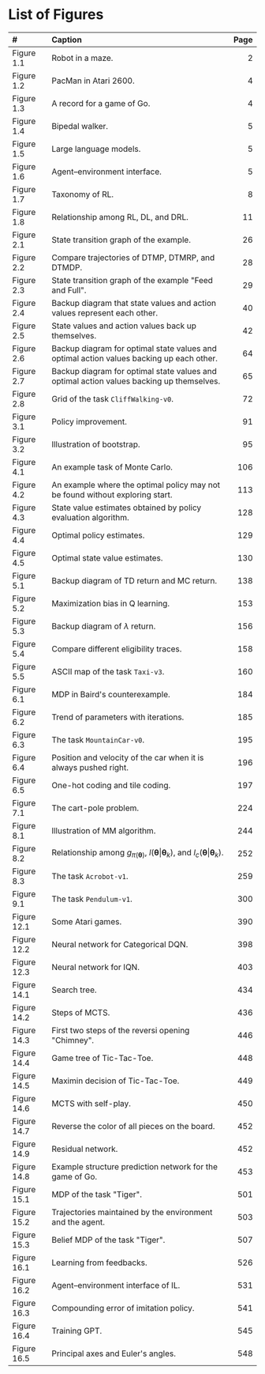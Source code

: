 # List of Figures

| \# | Caption | Page |
| :--- | :--- | ---: |
| Figure 1.1 | Robot in a maze. | 2 |
| Figure 1.2 | PacMan in Atari 2600. | 4 |
| Figure 1.3 | A record for a game of Go. | 4 |
| Figure 1.4 | Bipedal walker. | 5 |
| Figure 1.5 | Large language models. | 5 |
| Figure 1.6 | Agent–environment interface. | 5 |
| Figure 1.7 | Taxonomy of RL. | 8 |
| Figure 1.8 | Relationship among RL, DL, and DRL. | 11 |
| Figure 2.1 | State transition graph of the example. | 26 |
| Figure 2.2 | Compare trajectories of DTMP, DTMRP, and DTMDP. | 28 |
| Figure 2.3 | State transition graph of the example "Feed and Full". | 29 |
| Figure 2.4 | Backup diagram that state values and action values represent each other. | 40 |
| Figure 2.5 | State values and action values back up themselves. | 42 |
| Figure 2.6 | Backup diagram for optimal state values and optimal action values backing up each other. | 64 |
| Figure 2.7 | Backup diagram for optimal state values and optimal action values backing up themselves. | 65 |
| Figure 2.8 | Grid of the task `CliffWalking-v0`. | 72 |
| Figure 3.1 | Policy improvement. | 91 |
| Figure 3.2 | Illustration of bootstrap. | 95 |
| Figure 4.1 | An example task of Monte Carlo. | 106 |
| Figure 4.2 | An example where the optimal policy may not be found without exploring start. | 113 |
| Figure 4.3 | State value estimates obtained by policy evaluation algorithm. | 128 |
| Figure 4.4 | Optimal policy estimates. | 129 |
| Figure 4.5 | Optimal state value estimates. | 130 |
| Figure 5.1 | Backup diagram of TD return and MC return. | 138 |
| Figure 5.2 | Maximization bias in Q learning. | 153 |
| Figure 5.3 | Backup diagram of $\lambda$ return. | 156 |
| Figure 5.4 | Compare different eligibility traces. | 158 |
| Figure 5.5 | ASCII map of the task `Taxi-v3`. | 160 |
| Figure 6.1 | MDP in Baird's counterexample. | 184 |
| Figure 6.2 | Trend of parameters with iterations. | 185 |
| Figure 6.3 | The task `MountainCar-v0`. | 195 |
| Figure 6.4 | Position and velocity of the car when it is always pushed right. | 196 |
| Figure 6.5 | One-hot coding and tile coding. | 197 |
| Figure 7.1 | The cart-pole problem. | 224 |
| Figure 8.1 | Illustration of MM algorithm. | 244 |
| Figure 8.2 | Relationship among $g_{\pi\left({\mathbf\uptheta}\right)}$, $l\left({\mathbf\uptheta}\middle\vert{\mathbf\uptheta_k}\right)$, and $l_c\left({\mathbf\uptheta}\middle\vert{\mathbf\uptheta_k}\right)$. | 252 |
| Figure 8.3 | The task `Acrobot-v1`. | 259 |
| Figure 9.1 | The task `Pendulum-v1`. | 300 |
| Figure 12.1 | Some Atari games. | 390 |
| Figure 12.2 | Neural network for Categorical DQN. | 398 |
| Figure 12.3 | Neural network for IQN. | 403 |
| Figure 14.1 | Search tree. | 434 |
| Figure 14.2 | Steps of MCTS. | 436 |
| Figure 14.3 | First two steps of the reversi opening "Chimney". | 446 |
| Figure 14.4 | Game tree of Tic-Tac-Toe. | 448 |
| Figure 14.5 | Maximin decision of Tic-Tac-Toe. | 449 |
| Figure 14.6 | MCTS with self-play. | 450 |
| Figure 14.7 | Reverse the color of all pieces on the board. | 452 |
| Figure 14.9 | Residual network. | 452 |
| Figure 14.8 | Example structure prediction network for the game of Go. | 453 |
| Figure 15.1 | MDP of the task "Tiger". | 501 |
| Figure 15.2 | Trajectories maintained by the environment and the agent. | 503 |
| Figure 15.3 | Belief MDP of the task "Tiger". | 507 |
| Figure 16.1 | Learning from feedbacks. | 526 |
| Figure 16.2 | Agent–environment interface of IL. | 531 |
| Figure 16.3 | Compounding error of imitation policy. | 541 |
| Figure 16.4 | Training GPT. | 545 |
| Figure 16.5 | Principal axes and Euler's angles. | 548 |
